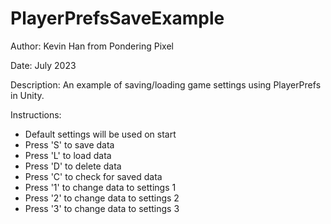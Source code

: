 # PlayerPrefsSaveExample
Author: Kevin Han from Pondering Pixel

Date: July 2023

Description: An example of saving/loading game settings using PlayerPrefs in Unity.

Instructions:
- Default settings will be used on start
- Press 'S' to save data
- Press 'L' to load data
- Press 'D' to delete data
- Press 'C' to check for saved data
- Press '1' to change data to settings 1
- Press '2' to change data to settings 2
- Press '3' to change data to settings 3
